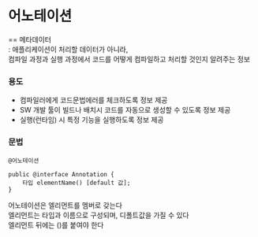 # 어노테이션
== 메타데이터 <br>
: 애플리케이션이 처리할 데이터가 아니라, <br>
컴파일 과정과 실행 과정에서 코드를 어떻게 컴파일하고 처리할 것인지 알려주는 정보 <br>

### 용도
- 컴파일러에게 코드문법에러를 체크하도록 정보 제공
- SW 개발 툴이 빌드나 배치시 코드를 자동으로 생성할 수 있도록 정보 제공
- 실행(런타임) 시 특정 기능을 실행하도록 정보 제공

### 문법
``` @어노테이션 ```
```
public @interface Annotation {
    타입 elementName() [default 값];
}
```
어노테이션은 엘리먼트를 멤버로 갖는다 <br>
엘리먼트는 타입과 이름으로 구성되며, 디폴트값을 가질 수 있다 <br>
엘리먼트 뒤에는 ()를 붙여야 한다 <br>